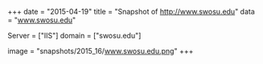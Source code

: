 
+++
date = "2015-04-19"
title = "Snapshot of http://www.swosu.edu"
data = "www.swosu.edu"

Server = ["IIS"]
domain = ["swosu.edu"]

  image = "snapshots/2015_16/www.swosu.edu.png"
+++
#
